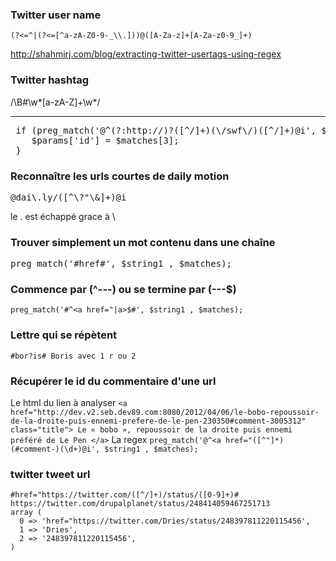 ### **Twitter user name**
````
(?<=^|(?<=[^a-zA-Z0-9-_\\.]))@([A-Za-z]+[A-Za-z0-9_]+)
````

http://shahmirj.com/blog/extracting-twitter-usertags-using-regex

### **Twitter hashtag**
/\B#\w*[a-zA-Z]+\w*/
<hr>

<pre>
 if (preg_match('@^(?:http://)?([^/]+)(\/swf\/)([^/]+)@i', $params['source'] , $matches)) {
    $params['id'] = $matches[3];
 }
</pre>


### **Reconnaître les urls courtes de daily motion**
<pre>@dai\.ly/([^\?"\&]+)@i</pre>
le . est échappé grace à \

### **Trouver simplement un mot contenu dans une chaîne**   
<pre>preg_match('#href#', $string1 , $matches);</pre>

### **Commence par (^---) ou se termine par (---$)**   
``preg_match('#^<a href="|a>$#', $string1 , $matches);``

### **Lettre qui se répètent**    
``#bor?is# Boris avec 1 r ou 2``

### **Récupérer le id du commentaire d'une url**

Le html du lien à analyser
``
<a href="http://dev.v2.seb.dev89.com:8080/2012/04/06/le-bobo-repoussoir-de-la-droite-puis-ennemi-prefere-de-le-pen-230350#comment-3005312" class="title">
Le « bobo », repoussoir de la droite puis ennemi préféré de Le Pen
</a>
``
La regex
`
preg_match('@^<a href="([^"]*)(#comment-)(\d+)@i', $string1 , $matches);
`

### **twitter tweet url**
```
#href="https://twitter.com/([^/]+)/status/([0-9]+)#
https://twitter.com/drupalplanet/status/248414059467251713
array (
  0 => 'href="https://twitter.com/Dries/status/248397811220115456',
  1 => 'Dries',
  2 => '248397811220115456',
)

```